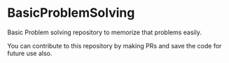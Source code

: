 # BasicProblemSolving
Basic Problem solving repository to memorize that problems easily.

You can contribute to this repository by making PRs and save the code for future use also.
